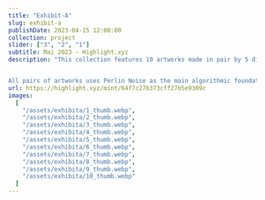 ```yaml
---
title: "Exhibit-A"
slug: exhibit-a
publishDate: 2023-04-15 12:00:00
collection: project
slider: ["3", "2", "1"]
subtitle: Mai 2023 - Highlight.xyz
description: "This collection features 10 artworks made in pair by 5 different algorithm. This collection was exhibited at La Korrigane in Quebec City during the summer of 2023.


All pairs of artworks uses Perlin Noise as the main algorithmic foundation and shows how a similar techniques can yield such different results."
url: https://highlight.xyz/mint/64f7c27b373cff27b5e9309c
images:
  [
    "/assets/exhibita/1_thumb.webp",
    "/assets/exhibita/2_thumb.webp",
    "/assets/exhibita/3_thumb.webp",
    "/assets/exhibita/4_thumb.webp",
    "/assets/exhibita/5_thumb.webp",
    "/assets/exhibita/6_thumb.webp",
    "/assets/exhibita/7_thumb.webp",
    "/assets/exhibita/8_thumb.webp",
    "/assets/exhibita/9_thumb.webp",
    "/assets/exhibita/10_thumb.webp"
  ]
---
```

